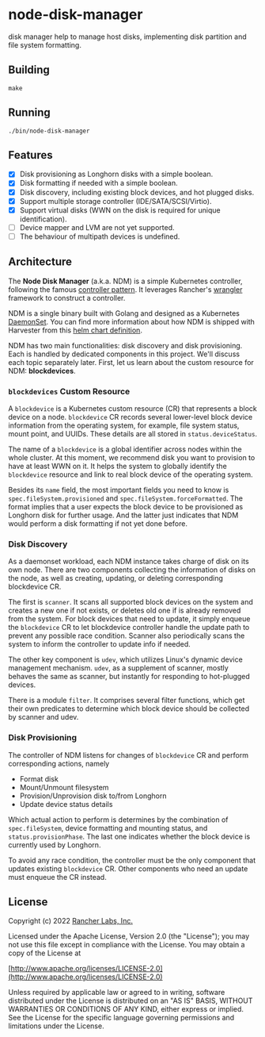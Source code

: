node-disk-manager
========

disk manager help to manage host disks, implementing disk partition and file system formatting.

## Building

`make`

## Running

`./bin/node-disk-manager`

## Features

- [x] Disk provisioning as Longhorn disks with a simple boolean.
- [x] Disk formatting if needed with a simple boolean.
- [x] Disk discovery, including existing block devices, and hot plugged disks.
- [x] Support multiple storage controller (IDE/SATA/SCSI/Virtio).
- [x] Support virtual disks (WWN on the disk is required for unique identification).
- [ ] Device mapper and LVM are not yet supported.
- [ ] The behaviour of multipath devices is undefined.

## Architecture

The **Node Disk Manager** (a.k.a. NDM) is a simple Kubernetes controller,
following the famous [controller pattern]. It leverages Rancher's [wrangler]
framework to construct a controller.

NDM is a single binary built with Golang and designed as a Kubernetes [DaemonSet].
You can find more information about how NDM is shipped with Harvester from this
[helm chart definition].

NDM has two main functionalities: disk discovery and disk provisioning. Each
is handled by dedicated components in this project. We'll discuss each topic
separately later. First, let us learn about the custom resource for NDM:
**blockdevices**.

### `blockdevices` Custom Resource

A `blockdevice` is a Kubernetes custom resource (CR) that represents a 
block device on a node. `blockdevice` CR records several lower-level block 
device information from the operating system, for example, file system status,
mount point, and UUIDs. These details are all stored in `status.deviceStatus`.

The name of a `blockdevice` is a global identifier across nodes within the
whole cluster. At this moment, we recommend disk you want to provision to have
at least WWN on it. It helps the system to globally identify the `blockdevice`
resource and link to real block device of the operating system.

Besides its `name` field, the most important fields you need to know is
`spec.fileSystem.provisioned` and `spec.fileSystem.forceFormatted`. The format
implies that a user expects the block device to be provisioned as Longhorn disk
for further usage. And the latter just indicates that NDM would perform a disk
formatting if not yet done before.

### Disk Discovery

As a daemonset workload, each NDM instance takes charge of disk on its own node.
There are two components collecting the information of disks on the node, as
well as creating, updating, or deleting corresponding blockdevice CR.

The first is `scanner`. It scans all supported block devices on the system and
creates a new one if not exists, or deletes old one if is already removed from
the system. For block devices that need to update, it simply enqueue the
`blockdevice` CR to let blockdevice controller handle the update path to prevent
any possible race condition. Scanner also periodically scans the system to inform
the controller to update info if needed.

The other key component is `udev`, which utilizes Linux's dynamic device 
management mechanism. `udev`, as a supplement of scanner, mostly behaves the same
as scanner, but instantly for responding to hot-plugged devices.

There is a module `filter`. It comprises several filter functions, which
get their own predicates to determine which block device should be collected by
scanner and udev.

### Disk Provisioning

The controller of NDM listens for changes of `blockdevice` CR and perform 
corresponding actions, namely

- Format disk
- Mount/Unmount filesystem
- Provision/Unprovision disk to/from Longhorn
- Update device status details

Which actual action to perform is determines by the combination of
`spec.fileSystem`, device formatting and mounting status, and
`status.provisionPhase`. The last one indicates whether the block device is 
currently used by Longhorn.

To avoid any race condition, the controller must be the only component that 
updates existing `blockdevice` CR. Other components who need an update must 
enqueue the CR instead.

[controller pattern]: https://kubernetes.io/docs/concepts/architecture/controller/#controller-pattern
[wrangler]: https://github.com/rancher/wrangler/
[DaemonSet]: https://kubernetes.io/docs/concepts/workloads/controllers/daemonset/
[helm chart definition]: https://github.com/harvester/charts/tree/master/charts/harvester-node-disk-manager

## License
Copyright (c) 2022 [Rancher Labs, Inc.](http://rancher.com)

Licensed under the Apache License, Version 2.0 (the "License");
you may not use this file except in compliance with the License.
You may obtain a copy of the License at

[http://www.apache.org/licenses/LICENSE-2.0](http://www.apache.org/licenses/LICENSE-2.0)

Unless required by applicable law or agreed to in writing, software
distributed under the License is distributed on an "AS IS" BASIS,
WITHOUT WARRANTIES OR CONDITIONS OF ANY KIND, either express or implied.
See the License for the specific language governing permissions and
limitations under the License.
